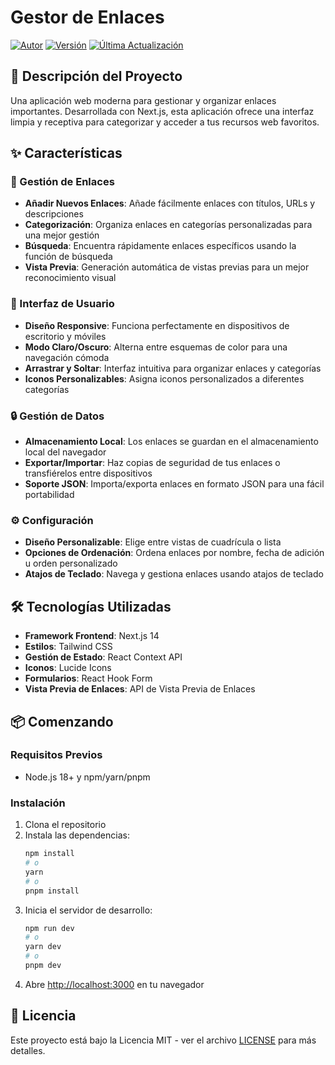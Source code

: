 # Gestor de Enlaces

[![Autor](https://img.shields.io/badge/Autor-caldeix-blue)](https://github.com/caldeix)
[![Versión](https://img.shields.io/badge/Versión-1.0.0-brightgreen)](https://github.com/caldeix/links/releases)
[![Última Actualización](https://img.shields.io/badge/Última%20Actualización-junio%202025-orange)](https://github.com/caldeix/links/commits/main)

## 🚀 Descripción del Proyecto
Una aplicación web moderna para gestionar y organizar enlaces importantes. Desarrollada con Next.js, esta aplicación ofrece una interfaz limpia y receptiva para categorizar y acceder a tus recursos web favoritos.

## ✨ Características

### 🔗 Gestión de Enlaces
- **Añadir Nuevos Enlaces**: Añade fácilmente enlaces con títulos, URLs y descripciones
- **Categorización**: Organiza enlaces en categorías personalizadas para una mejor gestión
- **Búsqueda**: Encuentra rápidamente enlaces específicos usando la función de búsqueda
- **Vista Previa**: Generación automática de vistas previas para un mejor reconocimiento visual

### 🎨 Interfaz de Usuario
- **Diseño Responsive**: Funciona perfectamente en dispositivos de escritorio y móviles
- **Modo Claro/Oscuro**: Alterna entre esquemas de color para una navegación cómoda
- **Arrastrar y Soltar**: Interfaz intuitiva para organizar enlaces y categorías
- **Iconos Personalizables**: Asigna iconos personalizados a diferentes categorías

### 🔒 Gestión de Datos
- **Almacenamiento Local**: Los enlaces se guardan en el almacenamiento local del navegador
- **Exportar/Importar**: Haz copias de seguridad de tus enlaces o transfiérelos entre dispositivos
- **Soporte JSON**: Importa/exporta enlaces en formato JSON para una fácil portabilidad

### ⚙️ Configuración
- **Diseño Personalizable**: Elige entre vistas de cuadrícula o lista
- **Opciones de Ordenación**: Ordena enlaces por nombre, fecha de adición u orden personalizado
- **Atajos de Teclado**: Navega y gestiona enlaces usando atajos de teclado

## 🛠️ Tecnologías Utilizadas
- **Framework Frontend**: Next.js 14
- **Estilos**: Tailwind CSS
- **Gestión de Estado**: React Context API
- **Iconos**: Lucide Icons
- **Formularios**: React Hook Form
- **Vista Previa de Enlaces**: API de Vista Previa de Enlaces

## 📦 Comenzando

### Requisitos Previos
- Node.js 18+ y npm/yarn/pnpm

### Instalación
1. Clona el repositorio
2. Instala las dependencias:
   ```bash
   npm install
   # o
   yarn
   # o
   pnpm install
   ```
3. Inicia el servidor de desarrollo:
   ```bash
   npm run dev
   # o
   yarn dev
   # o
   pnpm dev
   ```
4. Abre [http://localhost:3000](http://localhost:3000) en tu navegador

## 📝 Licencia
Este proyecto está bajo la Licencia MIT - ver el archivo [LICENSE](LICENSE) para más detalles.
